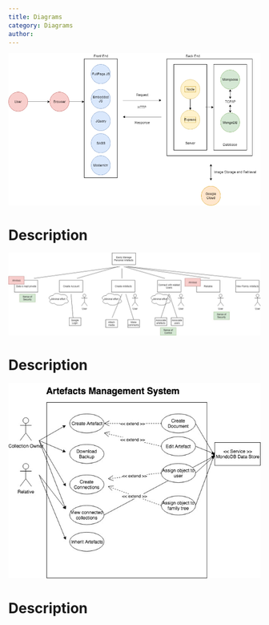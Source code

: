 ```yaml
---
title: Diagrams
category: Diagrams
author: 
---
```


![alt text](https://github.com/KaneTesta/IT-Project/blob/master/docs/raw/Software%20Architecture/Architecture.png "Software Architecture Diagram")

# Description

![alt text](https://github.com/KaneTesta/IT-Project/blob/master/docs/raw/Diagrams/GoalModel.jpg "Goal Model")

# Description


![alt text](https://github.com/KaneTesta/IT-Project/blob/master/docs/raw/Diagrams/UseCaseDiagram.jpg "Use Case Diagram")

# Description
